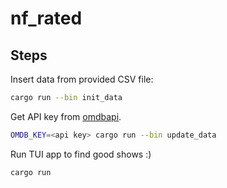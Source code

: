 # nf_rated

## Steps

Insert data from provided CSV file:

```sh
cargo run --bin init_data
```

Get API key from [omdbapi](http://www.omdbapi.com/).

```sh
OMDB_KEY=<api key> cargo run --bin update_data
```

Run TUI app to find good shows :)

```sh
cargo run
```

